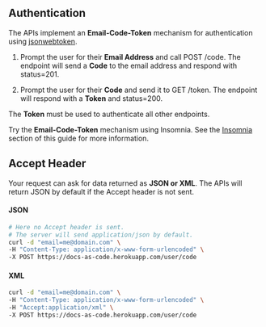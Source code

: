 ## Authentication

The APIs implement an **Email-Code-Token** mechanism for authentication using [jsonwebtoken](https://www.npmjs.com/package/jsonwebtoken).

1. Prompt the user for their **Email Address** and call POST /code. The endpoint will send a **Code** to the email address and respond with status=201.

1. Prompt the user for their **Code** and send it to GET /token. The endpoint will respond with a **Token** and status=200.

The **Token** must be used to authenticate all other endpoints.

Try the **Email-Code-Token** mechanism using Insomnia. See the [Insomnia](GettingStarted/main.md#insomnia) section of this guide for more information.

## Accept Header

Your request can ask for data returned as **JSON or XML**. The APIs will return JSON by default if the Accept header is not sent.

<!-- tabs:start -->

#### **JSON**

```bash
# Here no Accept header is sent.
# The server will send application/json by default.
curl -d "email=me@domain.com" \
-H "Content-Type: application/x-www-form-urlencoded" \
-X POST https://docs-as-code.herokuapp.com/user/code
```

#### **XML**

```bash
curl -d "email=me@domain.com" \
-H "Content-Type: application/x-www-form-urlencoded" \
-H "Accept:application/xml" \
-X POST https://docs-as-code.herokuapp.com/user/code 
```

<!-- tabs:end -->
